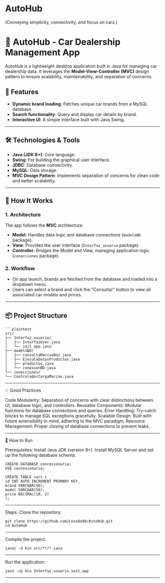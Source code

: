 # AutoHub
(Conveying simplicity, connectivity, and focus on cars.)

# 🚗 AutoHub - Car Dealership Management App

AutoHub is a lightweight desktop application built in Java for managing car dealership data. It leverages the **Model-View-Controller (MVC)** design pattern to ensure scalability, maintainability, and separation of concerns.

## 📖 Features
- **Dynamic brand loading**: Fetches unique car brands from a MySQL database.
- **Search functionality**: Query and display car details by brand.
- **Interactive UI**: A simple interface built with Java Swing.

---

## 🛠️ Technologies & Tools
- **Java (JDK 8+)**: Core language.
- **Swing**: For building the graphical user interface.
- **JDBC**: Database connectivity.
- **MySQL**: Data storage.
- **MVC Design Pattern**: Implements separation of concerns for clean code and better scalability.

---

## 🚀 How It Works
### 1. **Architecture**
The app follows the **MVC** architecture:
- **Model**: Handles data logic and database connections (`modeloBD` package).
- **View**: Provides the user interface (`Interfaz_usuario` package).
- **Controller**: Bridges the Model and View, managing application logic (`conecciones` package).

### 2. **Workflow**
- On app launch, brands are fetched from the database and loaded into a dropdown menu.
- Users can select a brand and click the "Consultar" button to view all associated car models and prices.

---

## 📦 Project Structure
    ```plaintext
    src/
    ├── Interfaz_usuario/
    │   ├── InterfazUser.java
    │   └── init_app.java
    ├── modeloBD/
    │   ├── consultaMarcasBox.java
    │   ├── EjecutaDatosProductos.java
    │   ├── productos.java
    │   └── conexionBD.java
    └── conecciones/
    └── ControladorCargaMarcas.java

--------------------------------------------------
✨ Good Practices

Code Modularity: Separation of concerns with clear distinctions between UI, database logic, and controllers.
Reusable Components: Modular functions for database connections and queries.
Error Handling: Try-catch blocks to manage SQL exceptions gracefully.
Scalable Design: Built with future extensibility in mind, adhering to the MVC paradigm.
Resource Management: Proper closing of database connections to prevent leaks.

--------------------------------------------------
🔧 How to Run

Prerequisites:
Install Java JDK (version 8+).
Install MySQL Server and set up the following database schema:

    CREATE DATABASE concesionaria;
    USE concesionaria;

    CREATE TABLE cars (
    id INT AUTO_INCREMENT PRIMARY KEY,
    brand VARCHAR(50),
    model VARCHAR(50),
    price DECIMAL(10, 2)
    );

--------------------------------------------------

Steps:
Clone the repository:

    git clone https://github.com/Lozada98/AutoHub.git
    cd AutoHub

--------------------------------------------------

Compile the project:

    javac -d bin src/**/*.java

--------------------------------------------------
Run the application:

    java -cp bin Interfaz_usuario.init_app

--------------------------------------------------

